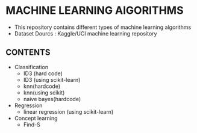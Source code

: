 # MACHINE LEARNING AlGORITHMS
<ul>
  <li>This repository contains different types of machine learning algorithms</li>
  <li>Dataset Dourcs : Kaggle/UCI machine learning repository</li>
 </ul>

## CONTENTS
  - Classification
    - ID3 (hard code)
    - ID3 (using scikit-learn)
    - knn(hardcode)
    - knn(using scikit)
    - naive bayes(hardcode) 
  - Regression
    - linear regression (using scikit-learn)
  - Concept learning
    - Find-S

